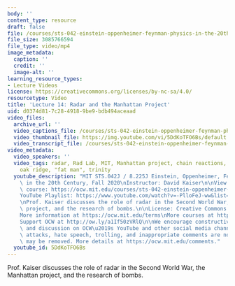 ```yaml
---
body: ''
content_type: resource
draft: false
file: /courses/sts-042-einstein-oppenheimer-feynman-physics-in-the-20th-century-fall-2020/ocw_8225_sts042_lecture14_2020oct21_360p_16_9.mp4
file_size: 3085766594
file_type: video/mp4
image_metadata:
  caption: ''
  credit: ''
  image-alt: ''
learning_resource_types:
- Lecture Videos
license: https://creativecommons.org/licenses/by-nc-sa/4.0/
resourcetype: Video
title: 'Lecture 14: Radar and the Manhattan Project'
uid: d0374d81-7c28-4918-9be9-bdb494aceaad
video_files:
  archive_url: ''
  video_captions_file: /courses/sts-042-einstein-oppenheimer-feynman-physics-in-the-20th-century-fall-2020/1vTuVE4W6RE7xLOz5tlcGQQwR__I7ss9w_transcript.webvtt
  video_thumbnail_file: https://img.youtube.com/vi/5DdKoTFO6Bs/default.jpg
  video_transcript_file: /courses/sts-042-einstein-oppenheimer-feynman-physics-in-the-20th-century-fall-2020/1vTuVE4W6RE7xLOz5tlcGQQwR__I7ss9w_transcript.pdf
video_metadata:
  video_speakers: ''
  video_tags: radar, Rad Lab, MIT, Manhattan project, chain reactions, los alamos,
    oak ridge, "fat man", trinity
  youtube_description: "MIT STS.042J / 8.225J Einstein, Oppenheimer, Feynman: Physics\
    \ in the 20th Century, Fall 2020\nInstructor: David Kaiser\n\nView the complete\
    \ course: https://ocw.mit.edu/courses/sts-042-einstein-oppenheimer-feynman-physics-in-the-20th-century-fall-2020\n\
    YouTube Playlist: https://www.youtube.com/watch?v=-PlloFeJ-ww&list=PLUl4u3cNGP63bAfjGas3TuA4ZCPUtN6Xf\n\
    \nProf. Kaiser discusses the role of radar in the Second World War, the Manhattan\
    \ project, and the research of bombs.\n\nLicense: Creative Commons BY-NC-SA\n\
    More information at https://ocw.mit.edu/terms\nMore courses at https://ocw.mit.edu\n\
    Support OCW at http://ow.ly/a1If50zVRlQ\n\nWe encourage constructive comments\
    \ and discussion on OCW\u2019s YouTube and other social media channels. Personal\
    \ attacks, hate speech, trolling, and inappropriate comments are not allowed and\
    \ may be removed. More details at https://ocw.mit.edu/comments."
  youtube_id: 5DdKoTFO6Bs
---
```

Prof. Kaiser discusses the role of radar in the Second World War, the Manhattan project, and the research of bombs.